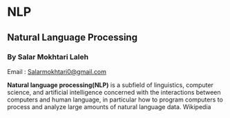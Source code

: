 # NLP
## Natural Language Processing
### By Salar Mokhtari Laleh 
Email : Salarmokhtari0@gmail.com

**Natural language processing(NLP)** is a subfield of linguistics, computer science, and artificial intelligence concerned with the interactions between computers and human language, in particular how to program computers to process and analyze large amounts of natural language data. Wikipedia
